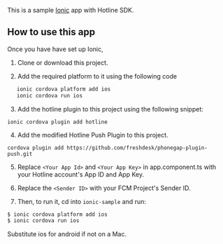 This is a sample [Ionic](http://ionicframework.com/docs/) app with Hotline SDK.

## How to use this app

Once you have have set up Ionic,

 1. Clone or download this project.

 2. Add the required platform to it using the following code
 ```bash
	ionic cordova platform add ios
	ionic cordova run ios
```
 3. Add the hotline plugin to this project using the following snippet:
```
ionic cordova plugin add hotline
```
 4. Add the modified Hotline Push Plugin to this project.
```
cordova plugin add https://github.com/freshdesk/phonegap-plugin-push.git
```
 5. Replace ```<Your App Id>``` and ```<Your App Key>``` in app.component.ts with your Hotline account's App ID and App Key.

 6. Replace the ```<Sender ID>``` with your FCM Project's Sender ID.

 7. Then, to run it, cd into `ionic-sample` and run:

```bash
$ ionic cordova platform add ios
$ ionic cordova run ios
```

Substitute ios for android if not on a Mac.

